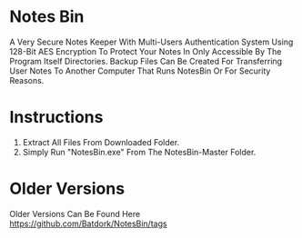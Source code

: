 # Notes Bin
A Very Secure Notes Keeper With Multi-Users Authentication System Using 128-Bit AES Encryption To Protect Your Notes In Only Accessible By The Program Itself Directories. Backup Files Can Be Created For Transferring User Notes To Another Computer That Runs NotesBin Or For Security Reasons.

# Instructions
1) Extract All Files From Downloaded Folder.     
2) Simply Run "NotesBin.exe" From The NotesBin-Master Folder.

# Older Versions
Older Versions Can Be Found Here 
https://github.com/Batdork/NotesBin/tags
